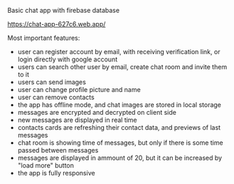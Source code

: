 Basic chat app with firebase database

https://chat-app-627c6.web.app/

Most important features:

- user can register account by email, with receiving verification link, or login directly with google account
- users can search other user by email, create chat room and invite them to it
- users can send images
- user can change profile picture and name
- user can remove contacts
- the app has offline mode, and chat images are stored in local storage
- messages are encrypted and decrypted on client side
- new messages are displayed in real time
- contacts cards are refreshing their contact data, and previews of last messages
- chat room is showing time of messages, but only if there is some time passed between messages
- messages are displayed in ammount of 20, but it can be increased by "load more" button
- the app is fully responsive
